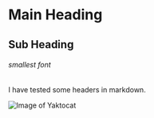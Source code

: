 # Main Heading
## Sub Heading
###### smallest font


I have tested some headers in markdown.

 ![Image of Yaktocat](https://octodex.github.com/images/yaktocat.png)
